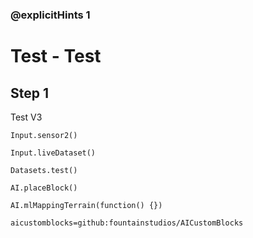 ### @explicitHints 1

# Test - Test

## Step 1
Test V3

```ghost
Input.sensor2()

Input.liveDataset()

Datasets.test()

AI.placeBlock()

AI.mlMappingTerrain(function() {})
```

```package
aicustomblocks=github:fountainstudios/AICustomBlocks
```

